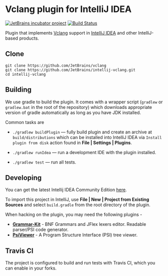 # Vclang plugin for IntelliJ IDEA

[![JetBrains incubator project](http://jb.gg/badges/incubator.svg)](https://confluence.jetbrains.com/display/ALL/JetBrains+on+GitHub)
[![Build Status][travis-build-status-svg]][travis-build-status] 

Plugin that implements [Vclang](https://github.com/JetBrains/vclang) support 
in [IntelliJ IDEA](http://www.jetbrains.com/idea/) and other IntelliJ-based products.

## Clone

```
git clone https://github.com/JetBrains/vclang
git clone https://github.com/JetBrains/intellij-vclang.git
cd intellij-vclang
```

## Building

We use gradle to build the plugin. It comes with a wrapper script (`gradlew` or `gradlew.bat` in
the root of the repository) which downloads appropriate version of gradle
automatically as long as you have JDK installed.

Common tasks are

  - `./gradlew buildPlugin` — fully build plugin and create an archive at
    `build/distributions` which can be installed into IntelliJ IDEA via `Install
    plugin from disk` action found in **File | Settings | Plugins**.

  - `./gradlew runIdea` — run a development IDE with the plugin installed.

  - `./gradlew test` — run all tests.

## Developing

You can get the latest Intellij IDEA Community Edition
[here](https://www.jetbrains.com/idea/download/).

To import this project in IntelliJ, use **File | New | Project from Existing Sources**
and select `build.gradle` from the root directory of the plugin.

When hacking on the plugin, you may need the following plugins -

* **[Grammar-Kit](https://plugins.jetbrains.com/plugin/6606-grammar-kit)** - 
BNF Grammars and JFlex lexers editor. Readable parser/PSI code generator.
* **[PsiViewer](https://plugins.jetbrains.com/plugin/227-psiviewer)** - 
A Program Structure Interface (PSI) tree viewer.

## Travis CI

The project is configured to build and run tests with Travis CI, which you can enable in your forks.

<!-- Badges -->
[travis-build-status]: https://travis-ci.org/JetBrains/intellij-vclang?branch=dev
[travis-build-status-svg]: https://travis-ci.org/JetBrains/intellij-vclang.svg?branch=dev
